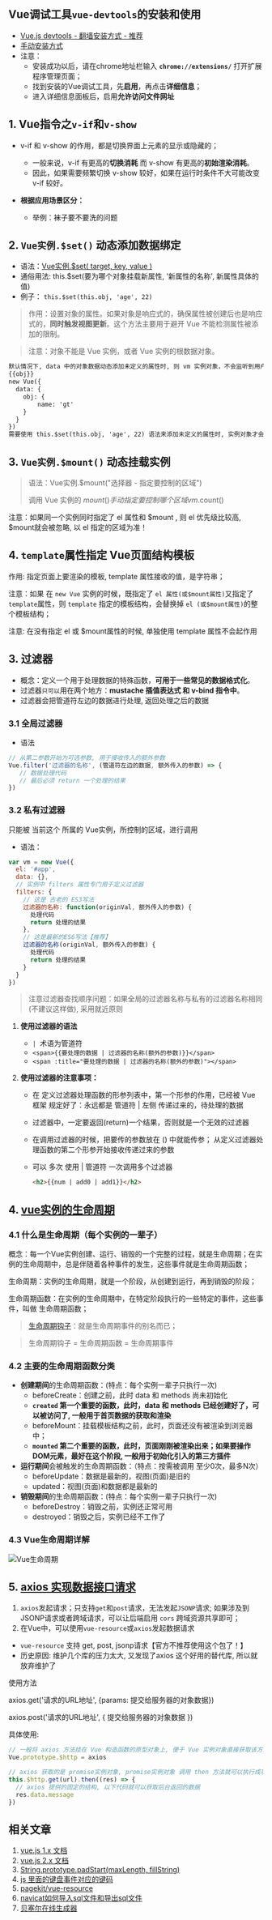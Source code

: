 
## Vue调试工具`vue-devtools`的安装和使用

+ [Vue.js devtools - 翻墙安装方式 - 推荐](https://chrome.google.com/webstore/detail/vuejs-devtools/nhdogjmejiglipccpnnnanhbledajbpd?hl=zh-CN)
+ [手动安装方式](https://github.com/vuejs/vue-devtools)
+ 注意：
  + 安装成功以后，请在chrome地址栏输入 **`chrome://extensions/`** 打开扩展程序管理页面；
  + 找到安装的Vue调试工具，先**启用**，再点击**详细信息**；
  + 进入详细信息面板后，启用**允许访问文件网址** 




## 1. Vue指令之`v-if`和`v-show`

- v-if 和 v-show 的作用，都是切换界面上元素的显示或隐藏的；

  + 一般来说，v-if 有更高的**切换消耗** 而  v-show 有更高的**初始渲染消耗**。
  + 因此，如果需要频繁切换 v-show 较好，如果在运行时条件不大可能改变 v-if 较好。
- **根据应用场景区分：**

  + 举例：袜子要不要洗的问题





## 2. `Vue实例.$set()` 动态添加数据绑定

+ 语法：[Vue实例.$set( target, key, value )](https://cn.vuejs.org/v2/api/#Vue-set)
+ 通俗用法: this.$set(要为哪个对象挂载新属性, '新属性的名称', 新属性具体的值)
+ 例子： `this.$set(this.obj, 'age', 22) `

> 作用：设置对象的属性。如果对象是响应式的，确保属性被创建后也是响应式的，**同时触发视图更新**。这个方法主要用于避开 Vue 不能检测属性被添加的限制。

> 注意：对象不能是 Vue 实例，或者 Vue 实例的根数据对象。

```html
默认情况下, data 中的对象数据动态添加未定义的属性时, 则 vm 实例对象，不会监听到用户的此次操作；就不会触发视图的更新
{{obj}}
new Vue({
  data: {
    obj: {
        name: 'gt'
    }
  }
})
需要使用 this.$set(this.obj, 'age', 22) 语法来添加未定义的属性时, 实例对象才会监听到添加操作, 并触发视图的更新
```



## 3. `Vue实例.$mount()` 动态挂载实例

> 语法：Vue实例.$mount("选择器 - 指定要控制的区域")
>
> 调用 Vue 实例的 $mount() 手动指定要控制哪个区域 vm.$count()

注意：如果同一个实例同时指定了 el 属性和 $mount , 则 el 优先级比较高, $mount就会被忽略, 以 el 指定的区域为准！



## 4. `template`属性指定 Vue页面结构模板

作用: 指定页面上要渲染的模板, template 属性接收的值，是字符串；

注意：如果 在 `new Vue` 实例的时候，既指定了 `el 属性(或$mount属性)`又指定了 `template`属性，则  `template` 指定的模板结构，会替换掉 `el (或$mount属性)`的整个模板结构；

注意: 在没有指定 el 或 $mount属性的时候, 单独使用 template 属性不会起作用



## 3. 过滤器

+ 概念：定义一个用于处理数据的特殊函数，**可用于一些常见的数据格式化**。
+ 过滤器`只可以`用在两个地方：**mustache 插值表达式 和 v-bind 指令中**。
+ 过滤器会把管道符左边的数据进行处理, 返回处理之后的数据

### 3.1 全局过滤器
+ 语法

```js
// 从第二参数开始为可选参数, 用于接收传入的额外参数
Vue.filter('过滤器的名称', (管道符左边的数据, 额外传入的参数) => { 
   // 数据处理代码
   // 最后必须 return 一个处理的结果
})
```

### 3.2 私有过滤器

只能被 当前这个 所属的  Vue实例，所控制的区域，进行调用

+ 语法：
```js
var vm = new Vue({
  el: '#app',
  data: {},
  // 实例中 filters 属性专门用于定义过滤器
  filters: {
  	// 这是 古老的 ES3写法
    过滤器的名称: function(originVal, 额外传入的参数) {
      处理代码
      return 处理的结果
    },
    // 这是最新的ES6写法【推荐】
    过滤器的名称(originVal, 额外传入的参数) {
      处理代码
      return 处理的结果
    }
  }
})
```

> 注意过滤器查找顺序问题：如果全局的过滤器名称与私有的过滤器名称相同(不建议这样做), 采用就近原则

1. **使用过滤器的语法**

   + `| `术语为管道符

   - `<span>{{要处理的数据 | 过滤器的名称(额外的参数)}}</span>`
   - `<span :title="要处理的数据 | 过滤器的名称(额外的参数)"></span>`

2. **使用过滤器的注意事项：**

   - 在 定义过滤器处理函数的形参列表中，第一个形参的作用，已经被 Vue 框架 规定好了：永远都是 管道符 | 左侧 传递过来的，待处理的数据

   - 过滤器中，一定要返回(return)一个结果，否则就是一个无效的过滤器

   - 在调用过滤器的时候，把要传的参数放在 () 中就能传参； 从定义过滤器处理函数的第二个形参开始接收传递过来的参数 

   - 可以 多次 使用 | 管道符 一次调用多个过滤器

     ```html
     <h2>{{num | add0 | add1}}</h2>
     ```



## 4. [vue实例的生命周期](https://cn.vuejs.org/v2/guide/instance.html#实例生命周期)

### 4.1 什么是生命周期（每个实例的一辈子）
概念：每一个Vue实例创建、运行、销毁的一个完整的过程，就是生命周期；在实例的生命周期中，总是伴随着各种事件的发生，这些事件就是生命周期函数；

生命周期：实例的生命周期，就是一个阶段，从创建到运行，再到销毁的阶段；

生命周期函数：在实例的生命周期中，在特定阶段执行的一些特定的事件，这些事件，叫做 生命周期函数；

> [生命周期钩子](https://cn.vuejs.org/v2/api/#%E5%AE%9E%E4%BE%8B%E6%96%B9%E6%B3%95-%E7%94%9F%E5%91%BD%E5%91%A8%E6%9C%9F)：就是生命周期事件的别名而已；

> 生命周期钩子 = 生命周期函数 = 生命周期事件

### 4.2 主要的生命周期函数分类
 - **创建期间**的生命周期函数：(特点：每个实例一辈子只执行一次)
   + beforeCreate：创建之前，此时 data 和 methods 尚未初始化
   + **`created` 第一个重要的函数，此时，data 和 methods 已经创建好了，可以被访问了, 一般用于首页数据的获取和渲染**
   + beforeMount：挂载模板结构之前，此时，页面还没有被渲染到浏览器中；
   + **`mounted` 第二个重要的函数，此时，页面刚刚被渲染出来；如果要操作DOM元素，最好在这个阶段, 一般用于初始化引入的第三方插件**
 - **运行期间**会被触发的生命周期函数：（特点：按需被调用 至少0次，最多N次）
   + beforeUpdate：数据是最新的，视图(页面)是旧的
   + updated：视图(页面)和数据都是最新的
 - **销毁期间**的生命周期函数：(特点：每个实例一辈子只执行一次)
   + beforeDestroy：销毁之前，实例还正常可用
   + destroyed：销毁之后，实例已经不工作了


### 4.3 Vue生命周期详解

![Vue生命周期](/technologyMd/vue/vue/media/Vue生命周期.png)



## 5. [axios 实现数据接口请求](https://www.npmjs.com/package/axios)

1. `axios`发起请求；只支持`get`和`post`请求，无法发起`JSONP`请求; 如果涉及到 JSONP请求或者跨域请求，可以让后端启用 `cors` 跨域资源共享即可；
2. 在Vue中，可以使用`vue-resource`或`axios`发起数据请求


+ `vue-resource` 支持 get, post, jsonp请求【官方不推荐使用这个包了！】
+ 历史原因: 维护几个库的压力太大, 又发现了axios 这个好用的替代库, 所以就放弃维护了

使用方法

axios.get('请求的URL地址', {params: 提交给服务器的对象数据})

axios.post('请求的URL地址', { 提交给服务器的对象数据 })

具体使用:

```js
// 一般将 axios 方法挂在 Vue 构造函数的原型对象上, 便于 Vue 实例对象直接获取该方法, 在Vue实例方法中就可以直接使用 this.$http 使用该方法
Vue.prototype.$http = axios

// axios 获取的是 promise实例对象, promise实例对象 调用 then 方法就可以执行成功的回调函数, 获取后台返回的数据
this.$http.get(url).then((res) => {
  // axios 提供的固定的结构, 以下代码就可以获取后台返回的数据
  res.data.message
})
```



## 相关文章
1. [vue.js 1.x 文档](https://v1-cn.vuejs.org/)
2. [vue.js 2.x 文档](https://cn.vuejs.org/)
3. [String.prototype.padStart(maxLength, fillString)](http://www.css88.com/archives/7715)
4. [js 里面的键盘事件对应的键码](http://www.cnblogs.com/wuhua1/p/6686237.html)
5. [pagekit/vue-resource](https://github.com/pagekit/vue-resource)
6. [navicat如何导入sql文件和导出sql文件](https://jingyan.baidu.com/article/a65957f4976aad24e67f9b9b.html)
7. [贝塞尔在线生成器](http://cubic-bezier.com/#.4,-0.3,1,.33)